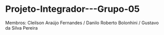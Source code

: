 # Projeto-Integrador---Grupo-05
Membros: Cleilson Araújo Fernandes /
         Danilo Roberto Bolonhini /
         Gustavo da Silva Pereira
